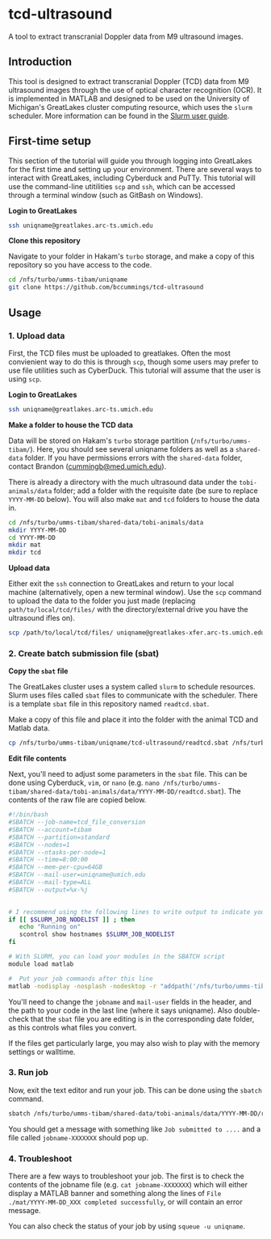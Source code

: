 # tcd-ultrasound
A tool to extract transcranial Doppler data from M9 ultrasound images.



## Introduction

This tool is designed to extract transcranial Doppler (TCD) data from M9 ultrasound images through the use of optical character recognition (OCR). It is implemented in MATLAB and designed to be used on the University of Michigan's GreatLakes cluster computing resource, which uses the `slurm` scheduler. More information can be found in the [Slurm user guide](https://arc-ts.umich.edu/greatlakes/slurm-user-guide/).

## First-time setup

This section of the tutorial will guide you through logging into GreatLakes for the first time and setting up your environment. There are several ways to interact with GreatLakes, including Cyberduck and PuTTy. This tutorial will use the command-line utitilities `scp` and `ssh`, which can be accessed through a terminal window (such as GitBash on Windows).

**Login to GreatLakes**

```bash
ssh uniqname@greatlakes.arc-ts.umich.edu
```

**Clone this repository**

Navigate to your folder in Hakam's `turbo` storage, and make a copy of this repository so you have access to the code.

```bash
cd /nfs/turbo/umms-tibam/uniqname
git clone https://github.com/bccummings/tcd-ultrasound
```

## Usage

### 1. Upload data

First, the TCD files must be uploaded to greatlakes. Often the most convienient way to do this is through `scp`, though some users may prefer to use file utilities such as CyberDuck. This tutorial will assume that the user is using `scp`.

**Login to GreatLakes**

```bash
ssh uniqname@greatlakes.arc-ts.umich.edu
```

**Make a folder to house the TCD data**

Data will be stored on Hakam's `turbo` storage partition (`/nfs/turbo/umms-tibam/`). Here, you should see several uniqname folders as well as a `shared-data` folder. If you have permissions errors with the `shared-data` folder, contact Brandon (cummingb@med.umich.edu).

There is already a directory with the much ultrasound data under the `tobi-animals/data` folder; add a folder with the requisite date (be sure to replace `YYYY-MM-DD` below). You will also make `mat` and `tcd` folders to house the data in.

```bash
cd /nfs/turbo/umms-tibam/shared-data/tobi-animals/data
mkdir YYYY-MM-DD
cd YYYY-MM-DD
mkdir mat
mkdir tcd
```

**Upload data**

Either exit the `ssh` connection to GreatLakes and return to your local machine (alternatively, open a new terminal window). Use the `scp` command to upload the data to the folder you just made (replacing `path/to/local/tcd/files/` with the directory/external drive you have the ultrasound ifles on).

```bash
scp /path/to/local/tcd/files/ uniqname@greatlakes-xfer.arc-ts.umich.edu:/nfs/turbo/umms-tibam/shared-data/tob-animals/data/YYYY-MM-DD/tcd/
```

### 2. Create batch submission file (sbat)

**Copy the `sbat` file**

The GreatLakes cluster uses a system called `slurm` to schedule resources. Slurm uses files called `sbat` files to communicate with the scheduler. There is a template `sbat` file in this repository named `readtcd.sbat`. 

Make a copy of this file and place it into the folder with the animal TCD and Matlab data.

```bash
cp /nfs/turbo/umms-tibam/uniqname/tcd-ultrasound/readtcd.sbat /nfs/turbo/umms-tibam/shared-data/tobi-animals/data/YYYY-MM-DD/
```

**Edit file contents**

Next, you'll need to adjust some parameters in the `sbat` file. This can be done using Cyberduck, `vim`, or `nano` (e.g. `nano /nfs/turbo/umms-tibam/shared-data/tobi-animals/data/YYYY-MM-DD/readtcd.sbat`). The contents of the raw file are copied below.

```bash
#!/bin/bash
#SBATCH --job-name=tcd_file_conversion
#SBATCH --account=tibam
#SBATCH --partition=standard
#SBATCH --nodes=1
#SBATCH --ntasks-per-node=1
#SBATCH --time=8:00:00
#SBATCH --mem-per-cpu=64GB
#SBATCH --mail-user=uniqname@umich.edu
#SBATCH --mail-type=ALL
#SBATCH --output=%x-%j
   

# I recommend using the following lines to write output to indicate your script is working
if [[ $SLURM_JOB_NODELIST ]] ; then
   echo "Running on"
   scontrol show hostnames $SLURM_JOB_NODELIST
fi

# With SLURM, you can load your modules in the SBATCH script
module load matlab

#  Put your job commands after this line 
matlab -nodisplay -nosplash -nodesktop -r "addpath('/nfs/turbo/umms-tibam/uniqname/tcd-ultrasound'); tcd_driver('./dcm', './mat'); exit;"
```

You'll need to change the `jobname` and `mail-user` fields in the header, and the path to your code in the last line (where it says uniqname). Also double-check that the `sbat` file you are editing is in the corresponding date folder, as this controls what files you convert.

If the files get particularly large, you may also wish to play with the memory settings or walltime.

### 3. Run job

Now, exit the text editor and run your job. This can be done using the `sbatch` command.

```bash
sbatch /nfs/turbo/umms-tibam/shared-data/tobi-animals/data/YYYY-MM-DD/readtcd.sbat
```

You should get a message with something like `Job submitted to ....` and a file called `jobname-XXXXXXX` should pop up. 

### 4. Troubleshoot

There are a few ways to troubleshoot your job. The first is to check the contents of the jobname file (e.g. `cat jobname-XXXXXXX`) which will either display a MATLAB banner and something along the lines of `File ./mat/YYYY-MM-DD_XXX completed successfully`, or will contain an error message.

You can also check the status of your job by using `squeue -u uniqname`. 



